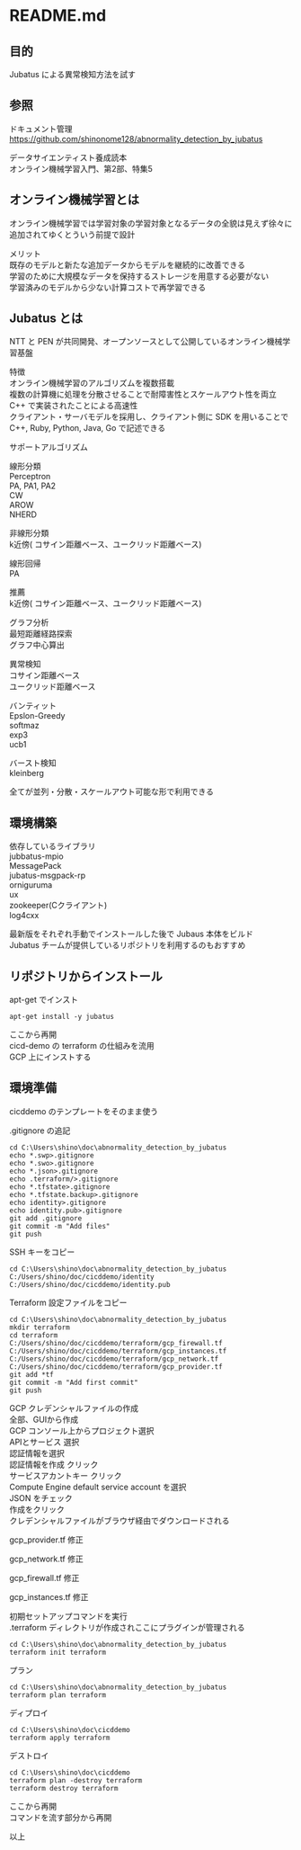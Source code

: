 # README.md  
  
## 目的  
  
Jubatus による異常検知方法を試す  
  
## 参照  
  
ドキュメント管理  
https://github.com/shinonome128/abnormality_detection_by_jubatus  
  
データサイエンティスト養成読本  
オンライン機械学習入門、第2部、特集5  
  
## オンライン機械学習とは  
  
オンライン機械学習では学習対象の学習対象となるデータの全貌は見えず徐々に追加されてゆくとういう前提で設計  
  
メリット  
既存のモデルと新たな追加データからモデルを継続的に改善できる  
学習のために大規模なデータを保持するストレージを用意する必要がない  
学習済みのモデルから少ない計算コストで再学習できる  
  
## Jubatus とは  
  
NTT と PEN が共同開発、オープンソースとして公開しているオンライン機械学習基盤  
  
特徴  
オンライン機械学習のアルゴリズムを複数搭載  
複数の計算機に処理を分散させることで耐障害性とスケールアウト性を両立  
C++ で実装されたことによる高速性  
クライアント・サーバモデルを採用し、クライアント側に SDK を用いることで C++, Ruby, Python, Java, Go で記述できる  
  
サポートアルゴリズム  
  
線形分類  
Perceptron  
PA, PA1, PA2  
CW  
AROW  
NHERD  
  
非線形分類  
k近傍( コサイン距離ベース、ユークリッド距離ベース)  
  
線形回帰  
PA  
  
推薦  
k近傍( コサイン距離ベース、ユークリッド距離ベース)  
  
グラフ分析  
最短距離経路探索  
グラフ中心算出  
  
異常検知  
コサイン距離ベース  
ユークリッド距離ベース  
  
バンティット  
Epslon-Greedy  
softmaz  
exp3  
ucb1  
  
バースト検知  
kleinberg  
  
全てが並列・分散・スケールアウト可能な形で利用できる  
  
## 環境構築  
  
依存しているライブラリ  
jubbatus-mpio  
MessagePack  
jubatus-msgpack-rp  
orniguruma  
ux  
zookeeper(Cクライアント)  
log4cxx  
  
最新版をそれぞれ手動でインストールした後で Jubaus 本体をビルド  
Jubatus チームが提供しているリポジトリを利用するのもおすすめ  
  
## リポジトリからインストール  
  
apt-get でインスト  
```  
apt-get install -y jubatus  
```  
  
ここから再開  
cicd-demo の terraform の仕組みを流用  
GCP 上にインストする  
  
## 環境準備  
  
cicddemo のテンプレートをそのまま使う  
  
.gitignore の追記  
```  
cd C:\Users\shino\doc\abnormality_detection_by_jubatus  
echo *.swp>.gitignore  
echo *.swo>.gitignore  
echo *.json>.gitignore  
echo .terraform/>.gitignore  
echo *.tfstate>.gitignore  
echo *.tfstate.backup>.gitignore  
echo identity>.gitignore  
echo identity.pub>.gitignore  
git add .gitignore  
git commit -m "Add files"  
git push  
```  
  
SSH キーをコピー  
```  
cd C:\Users\shino\doc\abnormality_detection_by_jubatus  
C:/Users/shino/doc/cicddemo/identity  
C:/Users/shino/doc/cicddemo/identity.pub  
```  
  
Terraform 設定ファイルをコピー  
```  
cd C:\Users\shino\doc\abnormality_detection_by_jubatus  
mkdir terraform  
cd terraform  
C:/Users/shino/doc/cicddemo/terraform/gcp_firewall.tf  
C:/Users/shino/doc/cicddemo/terraform/gcp_instances.tf  
C:/Users/shino/doc/cicddemo/terraform/gcp_network.tf  
C:/Users/shino/doc/cicddemo/terraform/gcp_provider.tf  
git add *tf  
git commit -m "Add first commit"  
git push  
```  
  
GCP クレデンシャルファイルの作成  
全部、GUIから作成  
GCP コンソール上からプロジェクト選択  
APIとサービス 選択  
認証情報を選択  
認証情報を作成 クリック  
サービスアカントキー クリック  
Compute Engine default service account を選択  
JSON をチェック  
作成をクリック  
クレデンシャルファイルがブラウザ経由でダウンロードされる  
  
gcp_provider.tf 修正  
  
gcp_network.tf 修正  
  
gcp_firewall.tf 修正  
  
gcp_instances.tf 修正  
  
初期セットアップコマンドを実行  
.terraform ディレクトリが作成されここにプラグインが管理される  
```  
cd C:\Users\shino\doc\abnormality_detection_by_jubatus  
terraform init terraform  
```  
  
プラン  
```  
cd C:\Users\shino\doc\abnormality_detection_by_jubatus  
terraform plan terraform  
```  
  
ディプロイ  
```  
cd C:\Users\shino\doc\cicddemo  
terraform apply terraform  
```  
  
デストロイ  
```  
cd C:\Users\shino\doc\cicddemo  
terraform plan -destroy terraform  
terraform destroy terraform  
```  
  
ここから再開  
コマンドを流す部分から再開  
  
以上  
